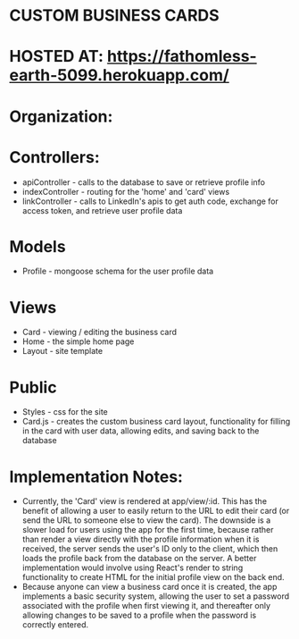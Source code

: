 # CUSTOM BUSINESS CARDS

# HOSTED AT: https://fathomless-earth-5099.herokuapp.com/

# Organization:

# Controllers:
* apiController - calls to the database to save or retrieve profile info
* indexController - routing for the 'home' and 'card' views
* linkController - calls to LinkedIn's apis to get auth code, exchange for access token, and retrieve user profile data

# Models
* Profile - mongoose schema for the user profile data

# Views
* Card - viewing / editing the business card
* Home - the simple home page
* Layout - site template

# Public
* Styles - css for the site
* Card.js - creates the custom business card layout, functionality for filling in the card with user data, allowing edits, and saving back to the database

# Implementation Notes:
* Currently, the 'Card' view is rendered at app/view/:id. This has the benefit of allowing a user to easily return to the URL to edit their card (or send the URL to someone else to view the card). The downside is a slower load for users using the app for the first time, because rather than render a view directly with the profile information when it is received, the server sends the user's ID only to the client, which then loads the profile back from the database on the server. A better implementation would involve using React's render to string functionality to create HTML for the initial profile view on the back end.
* Because anyone can view a business card once it is created, the app implements a basic security system, allowing the user to set a password associated with the profile when first viewing it, and thereafter only allowing changes to be saved to a profile when the password is correctly entered.